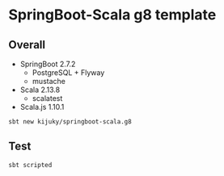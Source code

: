 # SpringBoot-Scala g8 template

## Overall

- SpringBoot 2.7.2
  - PostgreSQL + Flyway
  - mustache
- Scala 2.13.8
  - scalatest
- Scala.js 1.10.1

```shell
sbt new kijuky/springboot-scala.g8
```

## Test

```shell
sbt scripted
```
